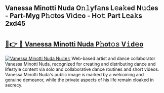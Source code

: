 ## Vanessa Minotti Nuda O𝚗𝚕yf𝚊ns L𝚎a𝚔ed N𝚞𝚍es - Part-Myg P𝚑𝚘tos Vi𝚍𝚎o - H𝚘𝚝 Part L𝚎a𝚔s 2xd45

# <h2><a href="http://kf18g0.oniu.top/?m=Vanessa+Minotti+Nuda">🔗👉 🔴 Vanessa Minotti Nuda P𝚑ot𝚘𝚜 V𝚒d𝚎o</a></h2>

[![Vanessa Minotti Nuda Nu𝚍e𝚜](https://i.imgur.com/0qMVB7G.gif)](http://kf18g0.oniu.top/?m=Vanessa+Minotti+Nuda)
Web-based artist and dance collaborator Vanessa Minotti Nuda, recognized for creating and distributing dance and lifestyle content via solo and collaborative dance routines and short videos. Vanessa Minotti Nuda's public image is marked by a welcoming and genuine demeanor, while the private aspects of his life remain cloaked in secrecy.  
